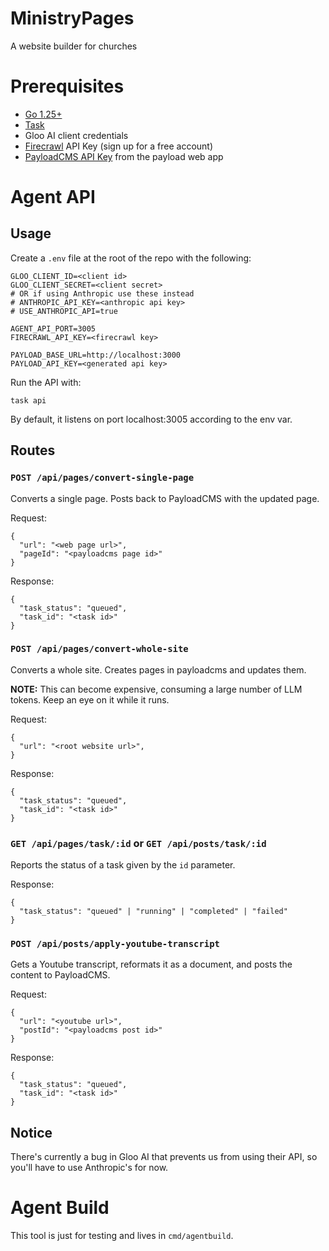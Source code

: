 # MinistryPages
A website builder for churches

# Prerequisites

- [Go 1.25+](https://go.dev/dl/)
- [Task](https://taskfile.dev)
- Gloo AI client credentials
- [Firecrawl](https://www.firecrawl.dev/) API Key (sign up for a free account)
- [PayloadCMS API Key](https://payloadcms.com/docs/authentication/api-keys) from the payload web app

# Agent API

## Usage

Create a `.env` file at the root of the repo with the following:
```
GLOO_CLIENT_ID=<client id>
GLOO_CLIENT_SECRET=<client secret>
# OR if using Anthropic use these instead
# ANTHROPIC_API_KEY=<anthropic api key>
# USE_ANTHROPIC_API=true

AGENT_API_PORT=3005
FIRECRAWL_API_KEY=<firecrawl key>

PAYLOAD_BASE_URL=http://localhost:3000
PAYLOAD_API_KEY=<generated api key>
```

Run the API with:
```
task api
```

By default, it listens on port localhost:3005 according to the env var.

## Routes

### `POST /api/pages/convert-single-page`
Converts a single page. Posts back to PayloadCMS with the updated page.

Request:
```
{
  "url": "<web page url>",
  "pageId": "<payloadcms page id>"
}
```

Response:
```
{
  "task_status": "queued",
  "task_id": "<task id>"
}
```

### `POST /api/pages/convert-whole-site`
Converts a whole site. Creates pages in payloadcms and updates them.

**NOTE:** This can become expensive, consuming a large number of LLM tokens. Keep an eye on it while it runs.

Request:
```
{
  "url": "<root website url>",
}
```

Response:
```
{
  "task_status": "queued",
  "task_id": "<task id>"
}
```

### `GET /api/pages/task/:id` or `GET /api/posts/task/:id`
Reports the status of a task given by the `id` parameter.

Response:
```
{
  "task_status": "queued" | "running" | "completed" | "failed"
}
```

### `POST /api/posts/apply-youtube-transcript`
Gets a Youtube transcript, reformats it as a document, and posts the content to PayloadCMS.

Request:
```
{
  "url": "<youtube url>",
  "postId": "<payloadcms post id>"
}
```

Response:
```
{
  "task_status": "queued",
  "task_id": "<task id>"
}
```


## Notice

There's currently a bug in Gloo AI that prevents us from using their API, so you'll have to use Anthropic's for now.

# Agent Build

This tool is just for testing and lives in `cmd/agentbuild`.
